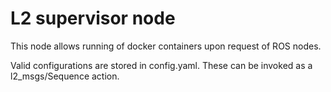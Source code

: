 # L2 supervisor node

This node allows running of docker containers upon request of ROS nodes. 

Valid configurations are stored in config.yaml. These can be invoked as a l2\_msgs/Sequence action.
